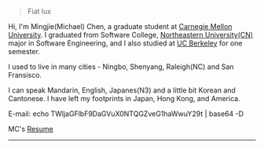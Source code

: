 > Fiat lux 

Hi, I'm Mingjie(Michael) Chen, a graduate student at [Carnegie Mellon University](https://www.cmu.edu).
I graduated from Software College, [Northeastern University(CN)](https://www.neu.edu.cn/) major in Software Engineering,
 and I also studied at [UC Berkeley](https://www.berkeley.edu/) for one semester.

I used to live in many cities - Ningbo, Shenyang, Raleigh(NC) and San Fransisco.

I can speak Mandarin, English, Japanes(N3) and a little bit Korean and Cantonese. 
I have left my footprints in Japan, Hong Kong, and America. 

E-mail: echo TWljaGFlbF9DaGVuX0NTQGZveG1haWwuY29t \| base64 -D

MC's [Resume](/assets/MingjieChen-EN.pdf)

---
<!--
##### [My PL Spectrum (WIP 🚧)](https://huangxuan.me/2020/05/05/pl-chart/)

I made a chart to visualize my experiences and interests on some of the programming languages.   I know, I know this could be very contraversial. But it's a quite self-entertaining side project to do right? So have fun and don't take it too serious!

##### Appearence

- [Upgrading to Progressive Web Apps][9] · [JSConf China Shanghai 2017](http://2017.jsconf.cn/)
- Building Progressive Web Apps · [CSDI Guangzhou 2017](http://www.csdisummit.com/)
- The State of Progressive Web App · GDG IO Redux Beijing 2017
- PWA Rehashing · Baidu HQ Beijing 2017
- [Service Worker 101][5] · GDG DevFest Beijing 2016
- [Progressive Web Apps][4] · QCon Shanghai 2016
- Progressive Web App in my POV · GDG IO Redux Beijing 2016
- [CSS Still Sucks 2015][2] · 2015
- [JavaScript Modularization Journey][1] · 2015

[1]: //huangxuan.me/2015/07/09/js-module-7day/
[2]: //huangxuan.me/2015/12/28/css-sucks-2015/
[3]: //huangxuan.me/2016/06/05/pwa-in-my-pov/
[4]: //huangxuan.me/2016/10/20/pwa-qcon2016/
[5]: //huangxuan.me/2016/11/20/sw-101-gdgdf/
[6]: https://yanshuo.io/assets/player/?deck=58ac8598b123db0067292f92 "PWA Rehashing"
[7]: https://yanshuo.io/assets/player/?deck=593ad6fbfe88c2006a0a0d6d "The State of PWA"
[8]: https://yanshuo.io/assets/player/?deck=594d673d570c357d0698a950 "Building PWA"
[9]: //huangxuan.me/jsconfcn2017/
-->